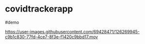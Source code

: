 # covidtrackerapp
#demo

https://user-images.githubusercontent.com/69428471/126269945-c9b1c830-77fd-4ce7-8f3e-f1420c9bbd17.mov

